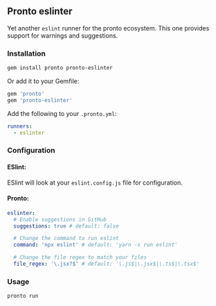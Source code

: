 ## Pronto eslinter

Yet another `eslint` runner for the pronto ecosystem. This one provides support for warnings and suggestions.

### Installation

```bash
gem install pronto pronto-eslinter
```

Or add it to your Gemfile:

```ruby
gem 'pronto'
gem 'pronto-eslinter'
```

Add the following to your `.pronto.yml`:

```yaml
runners:
  - eslinter
```

### Configuration

#### ESlint:
ESlint will look at your `eslint.config.js` file for configuration.


#### Pronto:

```yaml
eslinter:
  # Enable suggestions in GitHub
  suggestions: true # default: false

  # Change the command to run eslint
  command: 'npx eslint' # default: 'yarn -s run eslint'

  # Change the file regex to match your files
  file_regex: '\.jsx?$' # default: '\.js$|\.jsx$|\.ts$|\.tsx$'
```

### Usage

```bash
pronto run
```
